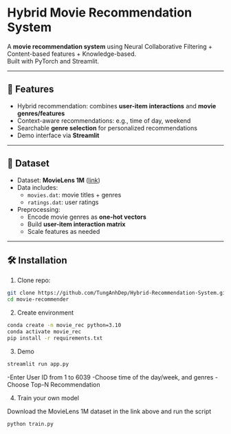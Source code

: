 # Hybrid Movie Recommendation System

A **movie recommendation system** using Neural Collaborative Filtering + Content-based features + Knowledge-based.  
Built with PyTorch and Streamlit.

---

## 🔹 Features

- Hybrid recommendation: combines **user-item interactions** and **movie genres/features**
- Context-aware recommendations: e.g., time of day, weekend
- Searchable **genre selection** for personalized recommendations
- Demo interface via **Streamlit**

---

## 📁 Dataset

- Dataset: **MovieLens 1M** ([link](https://grouplens.org/datasets/movielens/1m/))
- Data includes:
  - `movies.dat`: movie titles + genres
  - `ratings.dat`: user ratings
- Preprocessing:
  - Encode movie genres as **one-hot vectors**
  - Build **user-item interaction matrix**
  - Scale features as needed

---

## 🛠️ Installation

1. Clone repo:

```bash
git clone https://github.com/TungAnhDep/Hybrid-Recommendation-System.git
cd movie-recommender
```
2. Create environment
```bash
conda create -n movie_rec python=3.10
conda activate movie_rec
pip install -r requirements.txt
```
3. Demo
```bash
streamlit run app.py
```
-Enter User ID from 1 to 6039
-Choose time of the day/week, and genres
-Choose Top-N Recommendation

4. Train your own model

Download the MovieLens 1M dataset in the link above and run the script 
```bash
python train.py
```
